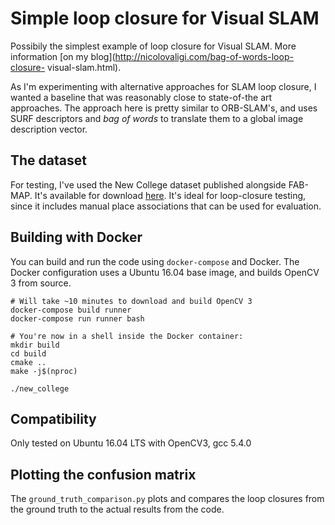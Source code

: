 # Simple loop closure for Visual SLAM

Possibily the simplest example of loop closure for Visual SLAM. More
information [on my blog](http://nicolovaligi.com/bag-of-words-loop-closure-
visual-slam.html).

As I'm experimenting with alternative approaches for SLAM loop closure, I
wanted a baseline that was reasonably close to state-of-the art approaches.
The approach here is pretty similar to ORB-SLAM's, and uses SURF descriptors
and *bag of words* to translate them to a global image description vector.

## The dataset

For testing, I've used the New College dataset published alongside FAB-MAP.
It's available for download
[here](http://www.ijrr.org/ijrr_2008/volume27-issue6/090961/3_data.htm). It's
ideal for loop-closure testing, since it includes manual place associations
that can be used for evaluation.

## Building with Docker

You can build and run the code using `docker-compose` and Docker. The Docker
configuration uses a Ubuntu 16.04 base image, and builds OpenCV 3 from source.

```
# Will take ~10 minutes to download and build OpenCV 3
docker-compose build runner
docker-compose run runner bash

# You're now in a shell inside the Docker container:
mkdir build
cd build
cmake ..
make -j$(nproc)

./new_college
```

## Compatibility

Only tested on Ubuntu 16.04 LTS with OpenCV3, gcc 5.4.0

## Plotting the confusion matrix

The `ground_truth_comparison.py` plots and compares the loop closures from the
ground truth to the actual results from the code.
